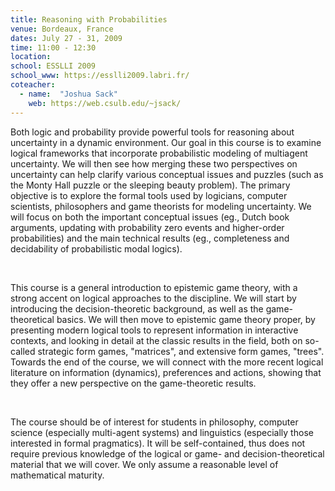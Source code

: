 ```yaml
---
title: Reasoning with Probabilities
venue: Bordeaux, France
dates: July 27 - 31, 2009
time: 11:00 - 12:30
location:
school: ESSLLI 2009
school_www: https://esslli2009.labri.fr/
coteacher:
  - name:  "Joshua Sack"
    web: https://web.csulb.edu/~jsack/
---
```

Both logic and probability provide powerful tools for reasoning about uncertainty in a dynamic environment. Our goal in this course is to examine logical frameworks that incorporate probabilistic modeling of multiagent uncertainty. We will then see how merging these two perspectives on uncertainty can help clarify various conceptual issues and puzzles (such as the Monty Hall puzzle or the sleeping beauty problem). The primary objective is to explore the formal tools used by logicians, computer scientists, philosophers and game theorists for modeling uncertainty. We will focus on both the important conceptual issues (eg., Dutch book arguments, updating with probability zero events and higher-order probabilities) and the main technical results (eg., completeness and decidability of probabilistic modal logics). 


<br />


This course is a general introduction to epistemic game theory, with a strong accent on logical approaches to the discipline. We will start by introducing the decision-theoretic background, as well as the game-theoretical basics. We will then move to epistemic game theory proper, by presenting modern logical tools to represent information in interactive contexts, and looking in detail at the classic results in the field, both on so-called strategic form games, "matrices", and extensive form games, "trees". Towards the end of the course, we will connect with the more recent logical literature on information (dynamics), preferences and actions, showing that they offer a new perspective on the game-theoretic results. 

<br />

The course should be of interest for students in philosophy, computer science (especially multi-agent systems) and linguistics (especially those interested in formal pragmatics). It will be self-contained, thus does not require previous knowledge of the logical or game- and decision-theoretical material that we will cover. We only assume a reasonable level of mathematical maturity. 
